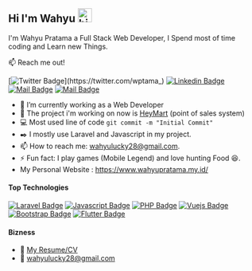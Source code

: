 ## Hi I'm Wahyu <img src="https://user-images.githubusercontent.com/1303154/88677602-1635ba80-d120-11ea-84d8-d263ba5fc3c0.gif" width="28px" alt="hi">

I'm Wahyu Pratama a Full Stack Web Developer, I Spend most of time coding and Learn new Things.

:mailbox: Reach me out!

[![Twitter Badge](https://img.shields.io/badge/-@wptama_-1ca0f1?style=flat&labelColor=1ca0f1&logo=twitter&logoColor=white&link=https://twitter.com/wptama_)](https://twitter.com/wptama_) [![Linkedin Badge](https://img.shields.io/badge/-wahyu-0e76a8?style=flat&labelColor=0e76a8&logo=linkedin&logoColor=white)](https://www.linkedin.com/in/wahyu-pratama-772008b6?lipi=urn%3Ali%3Apage%3Ad_flagship3_profile_view_base_contact_details%3BZ7CXYigDTSyKCG3WGbzNHA%3D%3D) [![Mail Badge](https://img.shields.io/badge/-@wptama28-e84393?style=flat&labelColor=e84393&logo=instagram&logoColor=white)](https://instagram.com/wptama28) [![Mail Badge](https://img.shields.io/badge/-wahyu-c0392b?style=flat&labelColor=c0392b&logo=gmail&logoColor=white)](mailto:wahyulucky28@gmail.com)

<!-- TODO: Add last video link -->

- :office: I’m currently working as a Web Developer
- :rocket: The project i'm working on now is [HeyMart](https://github.com/wahyu28/heymart) (point of sales system)
- :computer: Most used line of code `git commit -m "Initial Commit"`
- :black_nib: I mostly use Laravel and Javascript in my project.
- 📫 How to reach me: wahyulucky28@gmail.com.
- ⚡ Fun fact: I play games (Mobile Legend) and love hunting Food 😆.
- My Personal Website : https://www.wahyupratama.my.id/

#### Top Technologies

<!-- TODO: Make technologies links takes you to repositories -->

[![Laravel Badge](https://img.shields.io/badge/-Laravel-F05340?style=for-the-badge&labelColor=black&logo=laravel&logoColor=F05340)](#) [![Javascript Badge](https://img.shields.io/badge/-Javascript-F0DB4F?style=for-the-badge&labelColor=black&logo=javascript&logoColor=F0DB4F)](#) [![PHP Badge](https://img.shields.io/badge/-Php-868FB9?style=for-the-badge&labelColor=black&logo=php&logoColor=868FB9)](#) [![Vuejs Badge](https://img.shields.io/badge/-Vuejs-41B883?style=for-the-badge&labelColor=black&logo=vue.js&logoColor=3C873A)](#) [![Bootstrap Badge](https://img.shields.io/badge/-Bootstrap-563E7B?style=for-the-badge&labelColor=black&logo=bootstrap&logoColor=563E7B)](#) [![Flutter Badge](https://img.shields.io/badge/-Flutter-17ABDB?style=for-the-badge&labelColor=black&logo=flutter&logoColor=17ABDB)](#)


#### Bizness
- :paperclip: [My Resume/CV](https://github.com/wahyu28/wahyu28/blob/f3e3ba10f0acea88e8fed1568b4842c1c1be7c39/Resume/WAHYU%20PRATAMA_CV.pdf)
- :email: wahyulucky28@gmail.com
